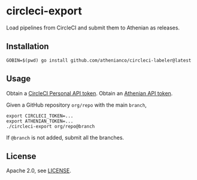 # circleci-export

Load pipelines from CircleCI and submit them to Athenian as releases.

## Installation

```
GOBIN=$(pwd) go install github.com/athenianco/circleci-labeler@latest
```

## Usage

Obtain a [CircleCI Personal API token](https://circleci.com/docs/2.0/managing-api-tokens/).
Obtain an [Athenian API token](https://api.athenian.co/v1/ui/#/security/create_token).

Given a GitHub repository `org/repo` with the main `branch`,

```
export CIRCLECI_TOKEN=...
export ATHENIAN_TOKEN=...
./circleci-export org/repo@branch
```

If `@branch` is not added, submit all the branches.

## License

Apache 2.0, see [LICENSE](LICENSE).
